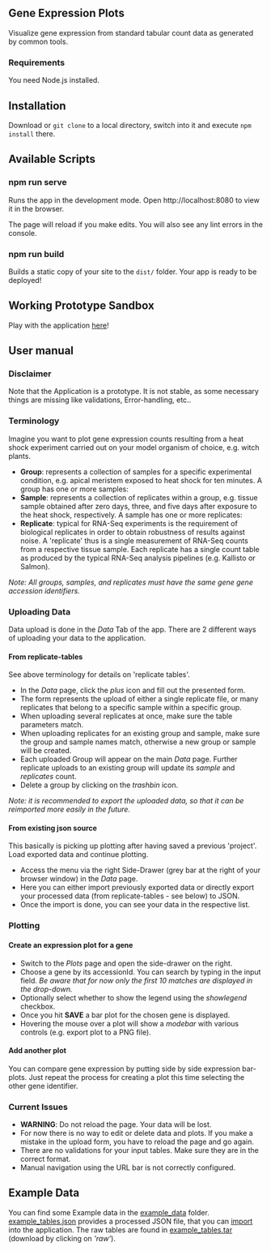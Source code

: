 ## Gene Expression Plots

Visualize gene expression from standard tabular count data as generated by common tools.

### Requirements

You need Node.js installed.

## Installation

Download or `git clone` to a local directory, switch into it and execute `npm install` there.

## Available Scripts

### npm run serve

Runs the app in the development mode.
Open http://localhost:8080 to view it in the browser.

The page will reload if you make edits.
You will also see any lint errors in the console.

### npm run build

Builds a static copy of your site to the `dist/` folder.
Your app is ready to be deployed!

## Working Prototype Sandbox

Play with the application [here](https://davelsan.github.io/GeneExpressionPlots/)!

## User manual

### Disclaimer
Note that the Application is a prototype. It is not stable, as some necessary things are missing like validations, Error-handling, etc..  

### Terminology

Imagine you want to plot gene expression counts resulting from a heat shock experiment carried out on your model organism of choice, e.g. witch plants.

- **Group**: represents a collection of samples for a specific experimental condition, e.g. apical meristem exposed to heat shock for ten minutes. A group has one or more samples:
- **Sample**: represents a collection of replicates within a group, e.g. tissue sample obtained after zero days, three, and five days after exposure to the heat shock, respectively. A sample has one or more replicates:
- **Replicate**: typical for RNA-Seq experiments is the requirement of biological replicates in order to obtain robustness of results against noise. A 'replicate' thus is a single measurement of RNA-Seq counts from a respective tissue sample. Each replicate has a single count table as produced by the typical RNA-Seq analysis pipelines (e.g. Kallisto or Salmon).

_Note: All groups, samples, and replicates must have the same gene gene accession identifiers._

### Uploading Data

Data upload is done in the *Data* Tab of the app. There are 2 different ways of uploading your data to the application.

#### From replicate-tables

See above terminology for details on 'replicate tables'.

- In the _Data_ page, click the _plus_ icon and fill out the presented form. 
- The form represents the upload of either a single replicate file, or many replicates that belong to a specific sample within a specific group.
- When uploading several replicates at once, make sure the table parameters match.
- When uploading replicates for an existing group and sample, make sure the group and sample names match, otherwise a new group or sample will be created.
- Each uploaded Group will appear on the main _Data_ page. Further replicate uploads to an existing group will update its _sample_ and _replicates_ count.
- Delete a group by clicking on the _trashbin_ icon.

_Note: it is recommended to export the uploaded data, so that it can be reimported more easily in the future._

#### From existing json source

This basically is picking up plotting after having saved a previous 'project'. Load exported data and continue plotting.

- Access the menu via the right Side-Drawer (grey bar at the right of your browser window) in the *Data* page. 
- Here you can either import previously exported data or directly export your processed data (from replicate-tables - see below) to JSON.
- Once the import is done, you can see your data in the respective list.

### Plotting

#### Create an expression plot for a gene

- Switch to the *Plots* page and open the side-drawer on the right.
- Choose a gene by its accessionId. You can search by typing in the input field. _Be aware that *for now* only the first 10 matches are displayed in the drop-down._
- Optionally select whether to show the legend using the _showlegend_ checkbox.
- Once you hit **SAVE** a bar plot for the chosen gene is displayed.
- Hovering the mouse over a plot will show a _modebar_ with various controls (e.g. export plot to a PNG file).

#### Add another plot

You can compare gene expression by putting side by side expression bar-plots. Just repeat the process for creating a plot this time selecting the other gene identifier.

### Current Issues

- **WARNING**: Do not reload the page. Your data will be lost.
- For now there is no way to edit or delete data and plots. If you make a mistake in the upload form, you have to reload the page and go again.
- There are no validations for your input tables. Make sure they are in the correct format.
- Manual navigation using the URL bar is not correctly configured.

## Example Data

You can find some Example data in the [example_data](https://github.com/usadellab/GeneExpressionPlots/tree/master/example_data) folder. [example_tables.json](https://github.com/usadellab/GeneExpressionPlots/blob/master/example_data/example_tables.json) provides a processed JSON file, that you can [import](#From-existing-json-source) into the application. The raw tables are found in [example_tables.tar](https://github.com/usadellab/GeneExpressionPlots/blob/master/example_data/example_tables.tar) (download by clicking on _'raw'_).
